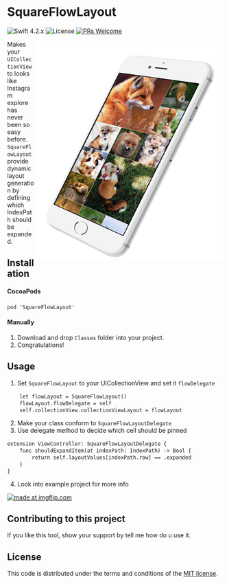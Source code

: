 # SquareFlowLayout 
![Swift 4.2.x](https://img.shields.io/badge/Swift-4.2.x-orange.svg)
![License](https://img.shields.io/badge/License-MIT-blue.svg)
[![PRs Welcome](https://img.shields.io/badge/PRs-welcome-brightgreen.svg?style=flat-square)](http://makeapullrequest.com)

<p><img src="https://github.com/ChernyshenkoTaras/SquareFlowLayout/blob/master/SquareFlowLayout/Screenshots/SquareFlowLayout-4.png" alt="Smiley face" align="right"> </p>

Makes your `UICollectionView` to looks like Instagram explore has never been so easy before. `SquareFlowLayout` provide dynamic layout generation by defining which IndexPath should be expanded.

## Installation

#### CocoaPods

`pod 'SquareFlowLayout'`

#### Manually

1. Download and drop ```Classes``` folder into your project.
2. Congratulations!

## Usage

1. Set `SquareFlowLayout` to your UICollectionView and set it `flowDelegate`

```
    let flowLayout = SquareFlowLayout()
    flowLayout.flowDelegate = self
    self.collectionView.collectionViewLayout = flowLayout
```

2. Make your class conform to `SquareFlowLayoutDelegate`
3. Use delegate method to decide which cell should be pinned
```
extension ViewController: SquareFlowLayoutDelegate {
    func shouldExpandItem(at indexPath: IndexPath) -> Bool {
        return self.layoutValues[indexPath.row] == .expanded
    }
}
```
4. Look into example project for more info

<p align="left">
<a href="https://imgflip.com/gif/2mxpdi"><img src="https://i.imgflip.com/2mxpdi.gif" title="made at imgflip.com"/></a>
</p>

## Contributing to this project

If you like this tool, show your support by tell me how do u use it.

## License

This code is distributed under the terms and conditions of the [MIT license](LICENSE).
